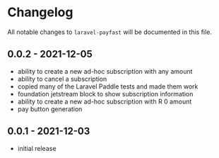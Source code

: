 # Changelog

All notable changes to `laravel-payfast` will be documented in this file.

## 0.0.2 - 2021-12-05

- ability to create a new ad-hoc subscription with any amount
- ability to cancel a subscription
- copied many of the Laravel Paddle tests and made them work
- foundation jetstream block to show subscription information
- ability to create a new ad-hoc subscription with R 0 amount
- pay button generation

## 0.0.1 - 2021-12-03

- initial release

